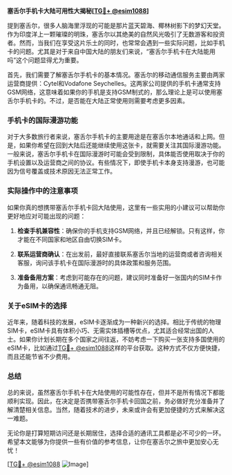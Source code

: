 **塞舌尔手机卡大陆可用性大揭秘[[TG💪+ @esim1088](https://t.me/s/esim1088)]**

提到塞舌尔，很多人脑海里浮现的可能是那片蓝天碧海、椰林树影下的梦幻天堂。作为印度洋上一颗璀璨的明珠，塞舌尔以其绝美的自然风光吸引了无数游客和投资者。然而，当我们在享受这片乐土的同时，也常常会遇到一些实际问题，比如手机卡的问题。尤其是对于来自中国大陆的朋友们来说，“塞舌尔手机卡在大陆能用吗”这个问题显得尤为重要。

首先，我们需要了解塞舌尔手机卡的基本情况。塞舌尔的移动通信服务主要由两家运营商提供：Cytel和Vodafone Seychelles。这两家公司提供的手机卡通常支持GSM网络，这意味着如果你的手机是支持GSM制式的，那么理论上是可以使用塞舌尔手机卡的。不过，是否能在大陆正常使用则需要考虑更多因素。

### 手机卡的国际漫游功能

对于大多数旅行者来说，塞舌尔手机卡的主要用途是在塞舌尔本地通话和上网。但是，如果你希望在回到大陆后还能继续使用这张卡，就需要关注其国际漫游功能。一般来说，塞舌尔手机卡在国际漫游时可能会受到限制，具体能否使用取决于你的手机设置以及运营商之间的协议。有些情况下，即使手机卡本身支持漫游，也可能因为信号覆盖或技术原因无法正常工作。

### 实际操作中的注意事项

如果你真的想携带塞舌尔手机卡回大陆使用，这里有一些实用的小建议可以帮助你更好地应对可能出现的问题：

1. **检查手机兼容性**：确保你的手机支持GSM网络，并且已经解锁。只有这样，你才能在不同国家和地区自由切换SIM卡。
   
2. **联系运营商确认**：在出发前，最好直接联系塞舌尔当地的运营商或者咨询相关客服，询问该手机卡在国际漫游时的具体政策和服务范围。

3. **准备备用方案**：考虑到可能存在的问题，建议同时准备好一张国内的SIM卡作为备用，以确保通讯畅通无阻。

### 关于eSIM卡的选择

近年来，随着科技的发展，eSIM卡逐渐成为一种新兴的选择。相比于传统的物理SIM卡，eSIM卡具有体积小巧、无需实体插槽等优点，尤其适合经常出国的人士。如果你计划长期在多个国家之间往返，不妨考虑一下购买一张支持多国使用的eSIM卡，比如通过[TG💪+ @esim1088](https://t.me/s/esim1088)这样的平台获取。这种方式不仅方便快捷，而且还能节省不少费用。

### 总结

总的来说，虽然塞舌尔手机卡在大陆使用的可能性存在，但并不是所有情况下都能顺利实现。因此，在决定是否携带塞舌尔手机卡回国之前，务必做好充分准备并了解清楚相关信息。当然，随着技术的进步，未来或许会有更加便捷的方式来解决这一难题。

无论你是打算短期访问还是长期居住，选择合适的通讯工具都是必不可少的一环。希望本文能够为你提供一些有价值的参考信息，让你在塞舌尔之旅中更加安心无忧！

[[TG💪+ @esim1088](https://t.me/s/esim1088) ![Image](https://i.postimg.cc/4NQfJmqS/Snipaste-2025-05-13-00-14-12.png)]